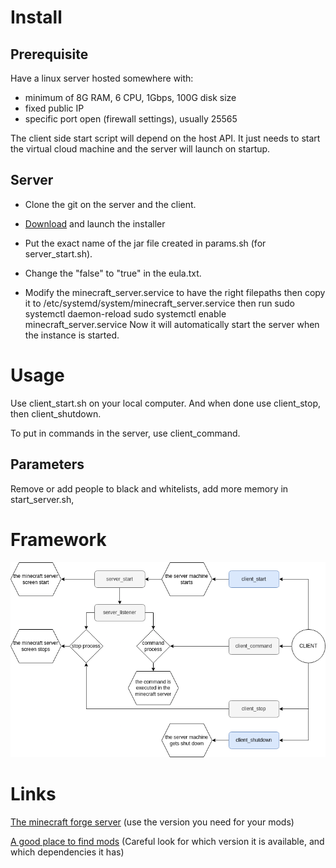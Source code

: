 # Install
## Prerequisite

Have a linux server hosted somewhere with:
- minimum of 8G RAM, 6 CPU, 1Gbps, 100G disk size
- fixed public IP
- specific port open (firewall settings), usually 25565

The client side start script will depend on the host API. It just needs to start the virtual cloud machine and the server will launch on startup.

## Server
- Clone the git on the server and the client.

- [Download](https://files.minecraftforge.net/net/minecraftforge/forge) and launch the installer

- Put the exact name of the jar file created in params.sh (for server_start.sh).

- Change the "false" to "true" in the eula.txt.

- Modify the minecraft_server.service to have the right filepaths then copy it to /etc/systemd/system/minecraft_server.service
then run 
sudo systemctl daemon-reload
sudo systemctl enable minecraft_server.service
Now it will automatically start the server when the instance is started.

# Usage

Use client_start.sh on your local computer. And when done use client_stop, then client_shutdown.

To put in commands in the server, use client_command.

## Parameters

Remove or add people to black and whitelists, add more memory in start_server.sh, 

# Framework
![Draw.io](./img/framework.drawio.png "Framework")

# Links
[The minecraft forge server](https://files.minecraftforge.net/net/minecraftforge/forge/) (use the version you need for your mods)

[A good place to find mods](https://www.curseforge.com/minecraft) (Careful look for which version it is available, and which dependencies it has)